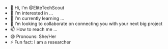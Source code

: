 - 👋 Hi, I’m @EliteTechScout
- 👀 I’m interested in ...
- 🌱 I’m currently learning ...
- 💞️ I’m looking to collaborate on connecting you with your next big project
- 📫 How to reach me ...
- 😄 Pronouns: She/Her
- ⚡ Fun fact: I am a researcher

<!---
EliteTechScout/EliteTechScout is a ✨ special ✨ repository because its `README.md` (this file) appears on your GitHub profile.
You can click the Preview link to take a look at your changes.
--->
